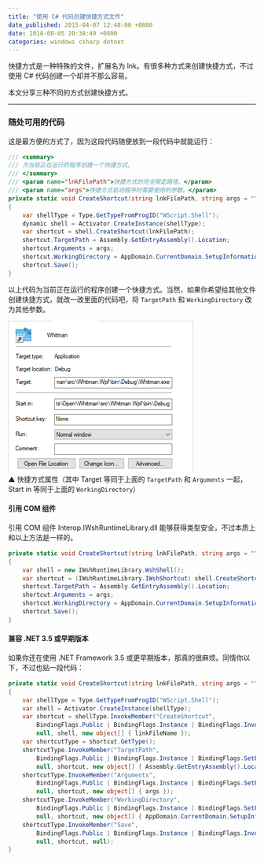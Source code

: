 ```yaml
---
title: "使用 C# 代码创建快捷方式文件"
date_published: 2015-04-07 12:48:00 +0800
date: 2018-08-05 20:38:49 +0800
categories: windows csharp dotnet
---
```


快捷方式是一种特殊的文件，扩展名为 lnk。有很多种方式来创建快捷方式，不过使用 C# 代码创建一个却并不那么容易。

本文分享三种不同的方式创建快捷方式。

---

### 随处可用的代码

这是最方便的方式了，因为这段代码随便放到一段代码中就能运行：

```csharp
/// <summary>
/// 为当前正在运行的程序创建一个快捷方式。
/// </summary>
/// <param name="lnkFilePath">快捷方式的完全限定路径。</param>
/// <param name="args">快捷方式启动程序时需要使用的参数。</param>
private static void CreateShortcut(string lnkFilePath, string args = "")
{
    var shellType = Type.GetTypeFromProgID("WScript.Shell");
    dynamic shell = Activator.CreateInstance(shellType);
    var shortcut = shell.CreateShortcut(lnkFilePath);
    shortcut.TargetPath = Assembly.GetEntryAssembly().Location;
    shortcut.Arguments = args;
    shortcut.WorkingDirectory = AppDomain.CurrentDomain.SetupInformation.ApplicationBase;
    shortcut.Save();
}
```

以上代码为当前正在运行的程序创建一个快捷方式。当然，如果你希望给其他文件创建快捷方式，就改一改里面的代码吧，将 `TargetPath` 和 `WorkingDirectory` 改为其他参数。

![快捷方式属性](/static/posts/2018-08-05-20-37-14.png)  
▲ 快捷方式属性（其中 Target 等同于上面的 `TargetPath` 和 `Arguments` 一起，Start in 等同于上面的 `WorkingDirectory`）

#### 引用 COM 组件

引用 COM 组件 Interop.IWshRuntimeLibrary.dll 能够获得类型安全，不过本质上和以上方法是一样的。

```csharp
private static void CreateShortcut(string lnkFilePath, string args = "")
{
    var shell = new IWshRuntimeLibrary.WshShell();
    var shortcut = (IWshRuntimeLibrary.IWshShortcut) shell.CreateShortcut(linkFileName);
    shortcut.TargetPath = Assembly.GetEntryAssembly().Location;
    shortcut.Arguments = args;
    shortcut.WorkingDirectory = AppDomain.CurrentDomain.SetupInformation.ApplicationBase;
    shortcut.Save();
}
```
#### 兼容 .NET 3.5 或早期版本

如果你还在使用 .NET Framework 3.5 或更早期版本，那真的很麻烦。同情你以下，不过也贴一段代码：

```csharp
private static void CreateShortcut(string lnkFilePath, string args = "")
{
    var shellType = Type.GetTypeFromProgID("WScript.Shell");
    var shell = Activator.CreateInstance(shellType);
    var shortcut = shellType.InvokeMember("CreateShortcut",
        BindingFlags.Public | BindingFlags.Instance | BindingFlags.InvokeMethod,
        null, shell, new object[] { linkFileName });
    var shortcutType = shortcut.GetType();
    shortcutType.InvokeMember("TargetPath",
        BindingFlags.Public | BindingFlags.Instance | BindingFlags.SetProperty,
        null, shortcut, new object[] { Assembly.GetEntryAssembly().Location });
    shortcutType.InvokeMember("Arguments",
        BindingFlags.Public | BindingFlags.Instance | BindingFlags.SetProperty, 
        null, shortcut, new object[] { args });
    shortcutType.InvokeMember("WorkingDirectory",
        BindingFlags.Public | BindingFlags.Instance | BindingFlags.SetProperty, 
        null, shortcut, new object[] { AppDomain.CurrentDomain.SetupInformation.ApplicationBase });
    shortcutType.InvokeMember("Save",
        BindingFlags.Public | BindingFlags.Instance | BindingFlags.InvokeMethod,
        null, shortcut, null);
}
```
